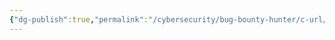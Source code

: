 ```yaml
---
{"dg-publish":true,"permalink":"/cybersecurity/bug-bounty-hunter/c-url/","tags":["cURL"]}
---
```





